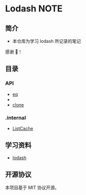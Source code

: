 # Lodash NOTE

## 简介

- 本仓库为学习 lodash 所记录的笔记

感谢 🙏！

## 目录

### API

- [eq](./docs/eq.md)
-
- [clone](./docs/clone.md)

### .internal

- [ListCache](./docs_internal/ListCache.md)

## 学习资料

- [lodash](https://github.com/lodash/lodash)

## 开源协议

本项目基于 MIT 协议开源。
